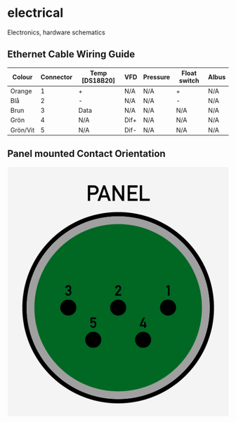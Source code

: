 # electrical
Electronics, hardware schematics


## Ethernet Cable Wiring Guide
| Colour     	| Connector 	| Temp [DS18B20] 	| VFD  	| Pressure 	| Float switch 	| Albus 	|
|----------	|-------	|----------------	|------	|-------	|-------------	|-------	|
| Orange   	| 1     	| +              	| N/A  	| N/A   	| +           	| N/A   	|
| Blå      	| 2     	| -              	| N/A  	| N/A   	| -           	| N/A   	|
| Brun     	| 3     	| Data           	| N/A  	| N/A   	| N/A         	| N/A   	|
| Grön     	| 4     	| N/A            	| Dif+ 	| N/A   	| N/A         	| N/A   	|
| Grön/Vit 	| 5     	| N/A            	| Dif- 	| N/A   	| N/A         	| N/A   	|

## Panel mounted Contact Orientation

![Panel mount diagram](https://raw.githubusercontent.com/BryggansBryggeri/electrical/master/contact.png)
